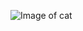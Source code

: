 ![Image of cat](https://www.google.com/imgres?imgurl=https%3A%2F%2Ficatcare.org%2Fapp%2Fuploads%2F2018%2F07%2FThinking-of-getting-a-cat.png&imgrefurl=https%3A%2F%2Ficatcare.org%2Fadvice%2Fthinking-of-getting-a-cat%2F&tbnid=0V922RrJgQc9SM&vet=12ahUKEwiS7Jv48-7vAhXWHysKHW7FCYwQMygBegUIARDRAQ..i&docid=5qEHfJOysK_DwM&w=1200&h=600&q=cat&ved=2ahUKEwiS7Jv48-7vAhXWHysKHW7FCYwQMygBegUIARDRAQ)
